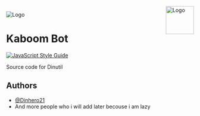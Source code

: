 <img width="75px" height="75px" align="right" alt="Logo" src="https://i.ibb.co/mG8Ynxz/1.png" title="Dinutil Logo"/>

![Logo](https://kaboom.pw/favicon.ico)

# Kaboom Bot
[![JavaScript Style Guide](https://img.shields.io/badge/code_style-standard-brightgreen.svg)](https://standardjs.com)

Source code for Dinutil

## Authors

- [@Dinhero21](https://www.github.com/dinhero21)
- And more people who i will add later becouse i am lazy
